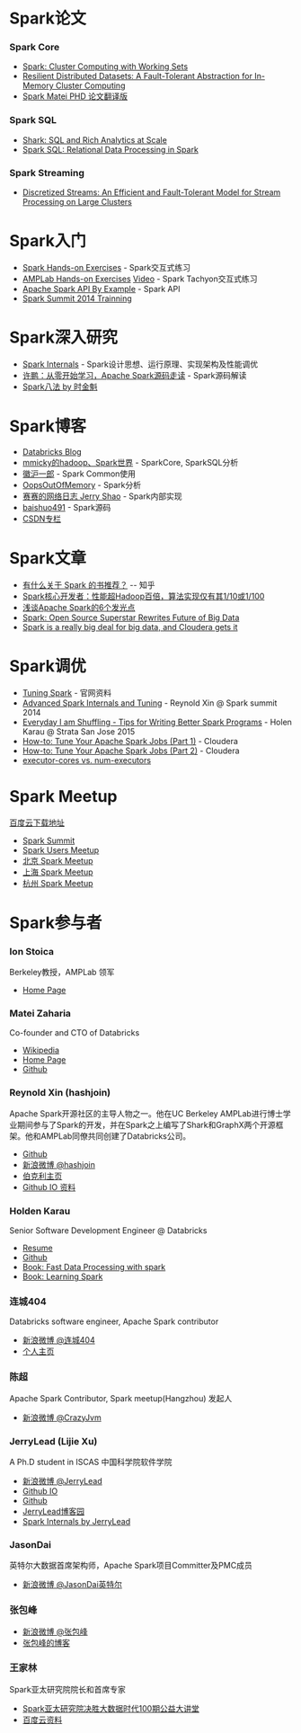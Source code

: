 # Spark论文

### Spark Core
- [Spark: Cluster Computing with Working Sets](http://people.csail.mit.edu/matei/papers/2010/hotcloud_spark.pdf)
- [Resilient Distributed Datasets: A Fault-Tolerant Abstraction for In-Memory Cluster Computing](http://www.cs.berkeley.edu/~matei/papers/2012/nsdi_spark.pdf)
- [Spark Matei PHD 论文翻译版](https://code.csdn.net/CODE_Translation/spark_matei_phd)

### Spark SQL
- [Shark: SQL and Rich Analytics at Scale](http://www.eecs.berkeley.edu/Pubs/TechRpts/2012/EECS-2012-214.pdf)
- [Spark SQL: Relational Data Processing in Spark](http://people.csail.mit.edu/matei/papers/2015/sigmod_spark_sql.pdf)


### Spark Streaming
- [Discretized Streams: An Efficient and Fault-Tolerant Model for Stream Processing on Large Clusters](http://www.cs.berkeley.edu/~matei/papers/2012/hotcloud_spark_streaming.pdf)


# Spark入门
- [Spark Hands-on Exercises](http://ampcamp.berkeley.edu/big-data-mini-course/index.html) - Spark交互式练习
- [AMPLab Hands-on Exercises](http://ampcamp.berkeley.edu/5/exercises/index.html) [Video](http://pan.baidu.com/s/1kTIdlMv#path=%252F) - Spark Tachyon交互式练习
- [Apache Spark API By Example](http://homepage.cs.latrobe.edu.au/zhe/files/SparkAPIMaster.pdf) - Spark API
- [Spark Summit 2014 Trainning](https://spark-summit.org/2014/training)


# Spark深入研究
- [Spark Internals](https://github.com/JerryLead/SparkInternals/blob/master/markdown/0-Introduction.md) - Spark设计思想、运行原理、实现架构及性能调优
- [许鹏：从零开始学习，Apache Spark源码走读](http://www.csdn.net/article/2014-05-29/2820013) - Spark源码解读
- [Spark八法 by 时金魁](https://github.com/shijinkui/spark_study)


# Spark博客
- [Databricks Blog](http://databricks.com/blog)
- [mmicky的hadoop、Spark世界](http://blog.csdn.net/book_mmicky) - SparkCore, SparkSQL分析
- [徽沪一郎](http://www.cnblogs.com/hseagle/) - Spark Common使用
- [OopsOutOfMemory](http://blog.csdn.net/oopsoom) - Spark分析
- [赛赛的网络日志 Jerry Shao](http://jerryshao.me/) - Spark内部实现
- [baishuo491](http://baishuo491.iteye.com/blog) - Spark源码
- [CSDN专栏](http://spark.csdn.net/)


# Spark文章
- [有什么关于 Spark 的书推荐？](http://www.zhihu.com/question/23655827/answer/29611595) -- 知乎
- [Spark核心开发者：性能超Hadoop百倍，算法实现仅有其1/10或1/100](http://www.csdn.net/article/2013-04-26/2815057-Spark-Reynold)
- [浅谈Apache Spark的6个发光点](http://www.csdn.net/article/2014-08-07/2821098-6-sparkling-feat)
- [Spark: Open Source Superstar Rewrites Future of Big Data](http://www.wired.com/2013/06/yahoo-amazon-amplab-spark/all/)
- [Spark is a really big deal for big data, and Cloudera gets it](https://gigaom.com/2013/10/28/spark-is-a-really-big-deal-for-big-data-and-cloudera-gets-it/)


# Spark调优
- [Tuning Spark](http://spark.apache.org/docs/latest/tuning.html) - 官网资料
- [Advanced Spark Internals and Tuning](https://www.youtube.com/watch?v=HG2Yd-3r4-M) - Reynold Xin @ Spark summit 2014
- [Everyday I am Shuffling - Tips for Writing Better Spark Programs](https://www.youtube.com/watch?v=Wg2boMqLjCg) - Holen Karau @ Strata San Jose 2015
- [How-to: Tune Your Apache Spark Jobs (Part 1)](http://blog.cloudera.com/blog/2015/03/how-to-tune-your-apache-spark-jobs-part-1/) - Cloudera
- [How-to: Tune Your Apache Spark Jobs (Part 2)](http://blog.cloudera.com/blog/2015/03/how-to-tune-your-apache-spark-jobs-part-2/) - Cloudera
- [executor-cores vs. num-executors](http://apache-spark-user-list.1001560.n3.nabble.com/executor-cores-vs-num-executors-td9878.html)


# Spark Meetup
[百度云下载地址](http://pan.baidu.com/s/1dDrQ5ix)

- [Spark Summit](http://spark-summit.org/)
- [Spark Users Meetup](http://www.meetup.com/spark-users/)
- [北京 Spark Meetup](http://www.meetup.com/spark-user-beijing-Meetup/)
- [上海 Spark Meetup](http://www.meetup.com/Shanghai-Apache-Spark-Meetup/)
- [杭州 Spark Meetup](http://www.meetup.com/Hangzhou-Apache-Spark-Meetup/)


# Spark参与者
### Ion Stoica
Berkeley教授，AMPLab 领军
- [Home Page](http://www.cs.berkeley.edu/~istoica/)

### Matei Zaharia
Co-founder and CTO of Databricks

- [Wikipedia](http://en.wikipedia.org/wiki/Matei_Zaharia)
- [Home Page](http://people.csail.mit.edu/matei/)
- [Github](https://github.com/mateiz)

### Reynold Xin (hashjoin)
Apache Spark开源社区的主导人物之一。他在UC Berkeley AMPLab进行博士学业期间参与了Spark的开发，并在Spark之上编写了Shark和GraphX两个开源框架。他和AMPLab同僚共同创建了Databricks公司。

- [Github](https://github.com/rxin)
- [新浪微博 @hashjoin](http://www.weibo.com/hashjoin)
- [伯克利主页](http://www.cs.berkeley.edu/~rxin/)
- [Github IO 资料](https://rxin.github.io/)

### Holden Karau
Senior Software Development Engineer @ Databricks

- [Resume](http://www.holdenkarau.com/resume.pdf?q=github)
- [Github](https://github.com/holdenk)
- [Book: Fast Data Processing with spark](http://it-ebooks.info/book/3185/)
- [Book: Learning Spark](http://shop.oreilly.com/product/0636920028512.do)

### 连城404
Databricks software engineer, Apache Spark contributor

- [新浪微博 @连城404](http://www.weibo.com/lianchengzju)
- [个人主页](http://blog.liancheng.info/)

### 陈超
Apache Spark Contributor, Spark meetup(Hangzhou) 发起人

- [新浪微博 @CrazyJvm](http://www.weibo.com/476691290)

### JerryLead (Lijie Xu)
A Ph.D student in ISCAS 中国科学院软件学院

- [新浪微博 @JerryLead](http://www.weibo.com/jerrylead)
- [Github IO](http://jerrylead.github.io/)
- [Github](https://github.com/JerryLead)
- [JerryLead博客园](http://www.cnblogs.com/jerrylead/default.html?page=1)
- [Spark Internals by JerryLead](https://github.com/JerryLead/SparkInternals/blob/master/markdown/0-Introduction.md)

### JasonDai
英特尔大数据首席架构师，Apache Spark项目Committer及PMC成员

- [新浪微博 @JasonDai英特尔](http://www.weibo.com/u/3816918426)

### 张包峰
- [新浪微博 @张包峰](http://www.weibo.com/pelickzhang)
- [张包峰的博客](http://blog.csdn.net/pelick)

### 王家林
Spark亚太研究院院长和首席专家

- [Spark亚太研究院决胜大数据时代100期公益大讲堂](http://edu.51cto.com/course/course_id-1659.html)
- [百度云资料](http://pan.baidu.com/share/home?uk=4013289088#category/type=0)
